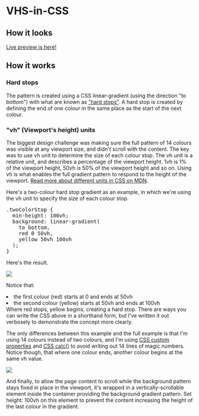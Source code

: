 <h1>VHS-in-CSS</h1>
<h2>How it looks</h2>
<p><a href="https://al1almasi.ir/VHS-in-CSS">Live preview is here!</a></p>
<h2>How it works</h2>
<h3>Hard stops</h3>
<p>
The pattern is created using a CSS linear-gradient (using the direction "to bottom") with what are known as <a href="https://css-tricks.com/books/greatest-css-tricks/hard-stop-gradients/">"hard stops"</a>. A hard stop is created by defining the end of one colour in the same place as the start of the next colour.
</p>
<h3>"vh" (Viewport's height) units</h3>
<p>
The biggest design challenge was making sure the full pattern of 14 colours was visible at any viewport size, and didn't scroll with the content. The key was to use vh unit to determine the size of each colour stop. The vh unit is a relative unit, and describes a percentage of the viewport height. 1vh is 1% of the viewport height, 50vh is 50% of the viewport height and so on. Using vh is what enables the full gradient pattern to respond to the height of the viewport. <a href="https://developer.mozilla.org/en-US/docs/Learn/CSS/Building_blocks/Values_and_units">Read more about different units in CSS on MDN</a>.
</p>
<p>Here's a two-colour hard stop gradient as an example, in which we're using the vh unit to specify the size of each colour stop.</p>
<pre lang="css">.twoColorStop {
  min-height: 100vh;
  background: linear-gradient(
    to bottom, 
    red 0 50vh,
    yellow 50vh 100vh
  );
}</pre>
<p>Here's the result.
</p>
<img src="./yellow_red_hard_stop.avif">
<p>
Notice that:
<li>the first colour (red) starts at 0 and ends at 50vh</li>
<li>the second colour (yellow) starts at 50vh and ends at 100vh</li>
Where red stops, yellow begins, creating a hard stop. There are ways you can write the CSS above in a shorthand form, but I've written it out verbosely to demonstrate the concept more clearly.
</p>
<p>
The only differences between this example and the full example is that I'm using 14 colours instead of two colours, and I'm using <a href="https://developer.mozilla.org/en-US/docs/Web/CSS/Using_CSS_custom_properties">CSS custom properties</a> and <a href="https://developer.mozilla.org/en-US/docs/Web/CSS/calc">CSS calc()</a> to avoid writing out 14 lines of magic numbers. Notice though, that where one colour ends, another colour begins at the same vh value.
</p>
<img src="./stop_size_example.avif">
<p>And finally, to allow the page content to scroll while the background pattern stays fixed in place in the viewport, it's wrapped in a vertically-scrollable element inside the container providing the background gradient pattern. Set height: 100vh on this element to prevent the content increasing the height of the last colour in the gradient.</p>
